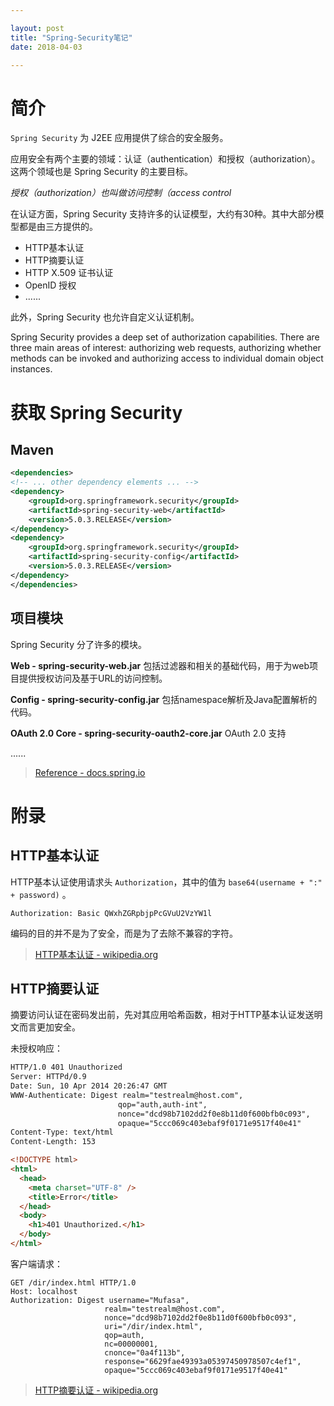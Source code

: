 ```yaml
---

layout: post
title: "Spring-Security笔记"
date: 2018-04-03

---
```


# 简介
`Spring Security` 为 J2EE 应用提供了综合的安全服务。

应用安全有两个主要的领域：认证（authentication）和授权（authorization）。这两个领域也是 Spring Security 的主要目标。

*授权（authorization）也叫做访问控制（access control*

在认证方面，Spring Security 支持许多的认证模型，大约有30种。其中大部分模型都是由三方提供的。

- HTTP基本认证
- HTTP摘要认证
- HTTP X.509 证书认证
- OpenID 授权
- ......

此外，Spring Security 也允许自定义认证机制。

Spring Security provides a deep set of authorization capabilities. There are three main areas of interest: authorizing web requests, authorizing whether methods can be invoked and authorizing access to individual domain object instances. 

# 获取 Spring Security
## Maven
```xml
<dependencies>
<!-- ... other dependency elements ... -->
<dependency>
    <groupId>org.springframework.security</groupId>
    <artifactId>spring-security-web</artifactId>
    <version>5.0.3.RELEASE</version>
</dependency>
<dependency>
    <groupId>org.springframework.security</groupId>
    <artifactId>spring-security-config</artifactId>
    <version>5.0.3.RELEASE</version>
</dependency>
</dependencies>
```

## 项目模块
Spring Security 分了许多的模块。

**Web - spring-security-web.jar**
包括过滤器和相关的基础代码，用于为web项目提供授权访问及基于URL的访问控制。

**Config - spring-security-config.jar**
包括namespace解析及Java配置解析的代码。

**OAuth 2.0 Core - spring-security-oauth2-core.jar**
OAuth 2.0 支持

......

> [Reference - docs.spring.io](https://docs.spring.io/spring-security/site/docs/5.0.3.RELEASE/reference/htmlsingle/#modules)

# 附录
## HTTP基本认证

HTTP基本认证使用请求头 `Authorization`，其中的值为 `base64(username + ":" + password)` 。
```
Authorization: Basic QWxhZGRpbjpPcGVuU2VzYW1l
```
编码的目的并不是为了安全，而是为了去除不兼容的字符。

> [HTTP基本认证 - wikipedia.org](https://zh.wikipedia.org/wiki/HTTP%E5%9F%BA%E6%9C%AC%E8%AE%A4%E8%AF%81)

## HTTP摘要认证
摘要访问认证在密码发出前，先对其应用哈希函数，相对于HTTP基本认证发送明文而言更加安全。

未授权响应：
```html
HTTP/1.0 401 Unauthorized
Server: HTTPd/0.9
Date: Sun, 10 Apr 2014 20:26:47 GMT
WWW-Authenticate: Digest realm="testrealm@host.com",
                        qop="auth,auth-int",
                        nonce="dcd98b7102dd2f0e8b11d0f600bfb0c093",
                        opaque="5ccc069c403ebaf9f0171e9517f40e41"
Content-Type: text/html
Content-Length: 153

<!DOCTYPE html>
<html>
  <head>
    <meta charset="UTF-8" />
    <title>Error</title>
  </head>
  <body>
    <h1>401 Unauthorized.</h1>
  </body>
</html>
```
客户端请求：
```
GET /dir/index.html HTTP/1.0
Host: localhost
Authorization: Digest username="Mufasa",
                     realm="testrealm@host.com",
                     nonce="dcd98b7102dd2f0e8b11d0f600bfb0c093",
                     uri="/dir/index.html",
                     qop=auth,
                     nc=00000001,
                     cnonce="0a4f113b",
                     response="6629fae49393a05397450978507c4ef1",
                     opaque="5ccc069c403ebaf9f0171e9517f40e41"
```

> [HTTP摘要认证 - wikipedia.org](https://zh.wikipedia.org/wiki/HTTP%E6%91%98%E8%A6%81%E8%AE%A4%E8%AF%81)